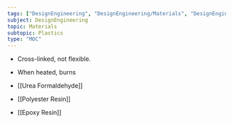 ```yaml
---
tags: ["DesignEngineering", "DesignEngineering/Materials", "DesignEngineering/Materials/Plastics", "DesignEngineering/Materials/Plastics/Materials"]
subject: DesignEngineering
topic: Materials
subtopic: Plastics
type: "MOC"
---
```

 
 - Cross-linked, not flexible.
 - When heated, burns

 - [[Urea Formaldehyde]]
 - [[Polyester Resin]]
 - [[Epoxy Resin]]